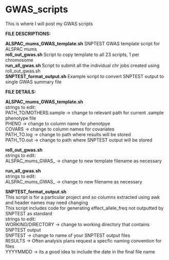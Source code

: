 # GWAS_scripts

This is where I will post my GWAS scripts

<b>FILE DESCRIPTIONS:</b>

<b>ALSPAC_mums_GWAS_template.sh</b>    SNPTEST GWAS template script for ALSPAC mums<br>
<b>roll_out_gwas.sh </b>               Script to copy template to all 23 scripts, 1 per chromosome<br>
<b>run_all_gwas.sh </b>                Script to submit all the individual chr jobs created using roll_out_gwas.sh<br>
<b>SNPTEST_format_output.sh</b>        Example script to convert SNPTEST output to single GWAS summary file<br>

<b>FILE DETAILS:</b>

<b>ALSPAC_mums_GWAS_template.sh</b><br>
strings to edit:<br>
PATH_TO/MOTHERS.sample -> change to relevant path for current .sample phenotype file<br>
PHENO -> change to column name for phenotpye<br>
COVARS -> change to column names for covariates<br>
PATH_TO.log -> change to path where results will be stored<br>
PATH_TO.out -> change to path where SNPTEST output will be stored<br>

<b>roll_out_gwas.sh</b><br>
strings to edit:<br>
ALSPAC_mums_GWAS_ -> change to new template filename as necessary

<b>run_all_gwas.sh</b><br>
strings to edit:<br>
ALSPAC_mums_GWAS_ -> change to new filename as necessary

<b>SNPTEST_format_output.sh</b><br>
This script is for a particular project and so columns extracted using awk and header names may need changing<br>
This script includes code for generating effect_allele_freq not outputted by SNPTEST as standard<br>
strings to edit:<br>
WORKING/DIRECTORY -> change to working directory that contains SNPTEST output<br>
SNPTEST -> change to name of your SNPTEST output files<br>
RESULTS -> Often analysis plans request a specfic naming convention for files<br>
YYYYMMDD -> its a good idea to include the date in the final file name<br>

